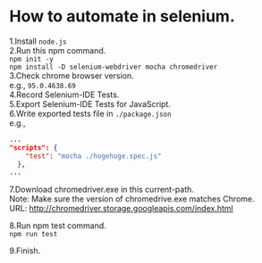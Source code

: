 # How to automate in selenium.  
1.Install `node.js`  
2.Run this npm command.  
`npm init -y`  
`npm install -D selenium-webdriver mocha chromedriver`  
3.Check chrome browser version.  
e.g., `95.0.4638.69`  
4.Record Selenium-IDE Tests.  
5.Export Selenium-IDE Tests for JavaScript.  
6.Write exported tests file in `./package.json`  
e.g.,  
```json
...
"scripts": {
    "test": "mocha ./hogehoge.spec.js"
  },
...
```
7.Download chromedriver.exe in this current-path.  
Note: Make sure the version of chromedrive.exe matches Chrome.  
URL: http://chromedriver.storage.googleapis.com/index.html  
  
8.Run npm test command.  
`npm run test`  
  
9.Finish.  
  